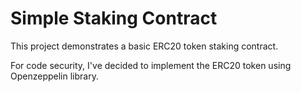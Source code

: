 # Simple Staking Contract

This project demonstrates a basic ERC20 token staking contract.

For code security, I've decided to implement the ERC20 token using Openzeppelin library.
